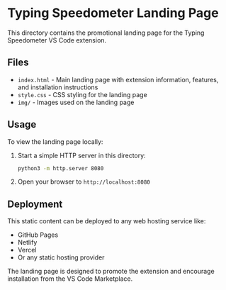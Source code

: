 # Typing Speedometer Landing Page

This directory contains the promotional landing page for the Typing Speedometer VS Code extension.

## Files

- `index.html` - Main landing page with extension information, features, and installation instructions
- `style.css` - CSS styling for the landing page
- `img/` - Images used on the landing page

## Usage

To view the landing page locally:

1. Start a simple HTTP server in this directory:
   ```bash
   python3 -m http.server 8080
   ```

2. Open your browser to `http://localhost:8080`

## Deployment

This static content can be deployed to any web hosting service like:
- GitHub Pages
- Netlify
- Vercel
- Or any static hosting provider

The landing page is designed to promote the extension and encourage installation from the VS Code Marketplace.
